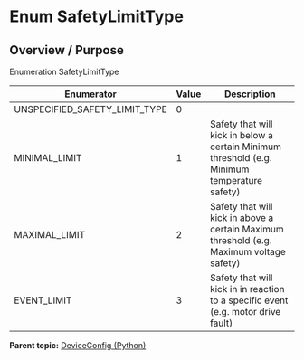 # Enum SafetyLimitType

## Overview / Purpose

Enumeration SafetyLimitType

|Enumerator|Value|Description|
|----------|-----|-----------|
|UNSPECIFIED\_SAFETY\_LIMIT\_TYPE|0| |
|MINIMAL\_LIMIT|1|Safety that will kick in below a certain Minimum threshold \(e.g. Minimum temperature safety\)|
|MAXIMAL\_LIMIT|2|Safety that will kick in above a certain Maximum threshold \(e.g. Maximum voltage safety\)|
|EVENT\_LIMIT|3|Safety that will kick in in reaction to a specific event \(e.g. motor drive fault\)|

**Parent topic:** [DeviceConfig \(Python\)](../../summary_pages/DeviceConfig.md)

